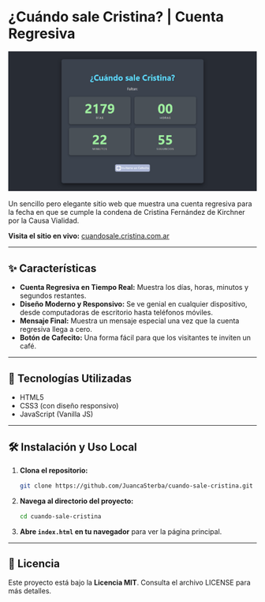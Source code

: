 # ¿Cuándo sale Cristina? | Cuenta Regresiva

![Captura de pantalla del sitio](og-image.png)

Un sencillo pero elegante sitio web que muestra una cuenta regresiva para la fecha en que se cumple la condena de Cristina Fernández de Kirchner por la Causa Vialidad.

**Visita el sitio en vivo:** [cuandosale.cristina.com.ar](https://cuandosale.cristina.com/)

---

## ✨ Características

- **Cuenta Regresiva en Tiempo Real:** Muestra los días, horas, minutos y segundos restantes.
- **Diseño Moderno y Responsivo:** Se ve genial en cualquier dispositivo, desde computadoras de escritorio hasta teléfonos móviles.
- **Mensaje Final:** Muestra un mensaje especial una vez que la cuenta regresiva llega a cero.
- **Botón de Cafecito:** Una forma fácil para que los visitantes te inviten un café.

---

## 🚀 Tecnologías Utilizadas

- HTML5
- CSS3 (con diseño responsivo)
- JavaScript (Vanilla JS)

---

## 🛠️ Instalación y Uso Local

1.  **Clona el repositorio:**
    ```sh
    git clone https://github.com/JuancaSterba/cuando-sale-cristina.git
    ```
2.  **Navega al directorio del proyecto:**
    ```sh
    cd cuando-sale-cristina
    ```
3.  **Abre `index.html` en tu navegador** para ver la página principal.

---

## 📄 Licencia

Este proyecto está bajo la **Licencia MIT**. Consulta el archivo LICENSE para más detalles.